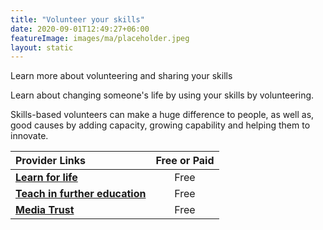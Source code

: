 ```yaml
---
title: "Volunteer your skills"
date: 2020-09-01T12:49:27+06:00
featureImage: images/ma/placeholder.jpeg
layout: static
---
```


Learn more about volunteering and sharing your skills

Learn about changing someone's life by using your skills by volunteering.

Skills-based volunteers can make a huge difference to people, as well as, good causes by adding capacity, growing capability and helping them to innovate.

| Provider Links      | Free or Paid  |  
| :-----------          | :--------------:      |  
| [**Learn for life**](https://www.learnforlifeenterprise.co.uk/volunteer/) | Free | 
| [**Teach in further education**](https://www.teach-in-further-education.campaign.gov.uk/what-is-fe-teaching/) | Free | 
| [**Media Trust**](https://mediatrust.org/volunteer/) | Free | 
  

<br/><br/>






